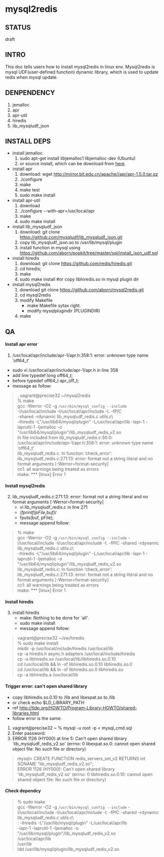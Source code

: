 mysql2redis
==========

## STATUS
draft

## INTRO
This doc tells users how to install mysql2redis in linux
env. Mysql2redis is mysql UDF(user-defined function) dynamic library,
which is used to update redis when mysql update.

## DENPENDENCY
1. jemalloc
2. apr
3. apr-util
4. hiredis
5. lib_mysqludf_json

## INSTALL DEPS
* install jemalloc
  1. sudo apt-get install libjemalloc1 libjemalloc-dev (Ubuntu)
  2. or source install, which can be download from
     [here](http://www.canonware.com/download/jemalloc/jemalloc-3.5.0.tar.bz2).
* install apr
  1. download: wget http://mirror.bit.edu.cn/apache//apr/apr-1.5.0.tar.gz
  2. ./configure
  3. make
  4. make test
  5. sudo make install
* install apr-util
  1. download
  2.  ./configure --with-apr=/usr/local/apr
  3. make
  4. sudo make install
* install lib_mysqludf_json
  1. download: git clone https://github.com/mysqludf/lib_mysqludf_json.git
  2. copy lib_mysqludf_json.so to /usr/lib/mysql/plugin
  3. install function in mysql using https://github.com/aborn/popkit/tree/master/sql/install_json_udf.sql
* install hiredis
  1. download: git clone https://github.com/redis/hiredis.git
  2. cd hiredis;
  3. make
  4. sudo make install #or copy libhiredis.so in mysql plugin dir
* install mysql2redis
  1. download git clone https://github.com/aborn/mysql2redis.git
  2. cd mysql2redis
  3. modify Makefile
     * make Makefile sytax right.
     * modify mysqlplugindir (PLUGINDIR)
  4. make

## QA

#### Install apr error
1.  /usr/local/apr/include/apr-1/apr.h:358:1: error: unknown type name
  ‘off64_t’
  * sudo vi /usr/local/apr/include/apr-1/apr.h in line 358
  * add line       typedef long    off64_t;
  * before         typedef  off64_t           apr_off_t;
  * message as follow:
  
> . vagrant@precise32 ~/mysql2redis  
>  % make  
> gcc -Werror -O2 -g `/usr/bin/mysql_config --include`  
>		-I/usr/local/include  -I/usr/local/apr/include  -I. -fPIC  
>		-shared -rdynamic lib_mysqludf_redis.c utils.c\  
>		-lhiredis -L"/usr/lib64/mysql/plugin"  -L/usr/local/apr/lib
> -lapr-1  -laprutil-1 -ljemalloc -o
> "/usr/lib64/mysql/plugin"/lib_mysqludf_redis_v2.so  
> In file included from lib_mysqludf_redis.c:50:0:  
> /usr/local/apr/include/apr-1/apr.h:358:1: error: unknown type name
> ‘off64_t’  
> lib_mysqludf_redis.c: In function ‘check_error’:  
> lib_mysqludf_redis.c:271:13: error: format not a string literal and
> no format arguments [-Werror=format-security]  
> cc1: all warnings being treated as errors  
> make: *** [linux] Error 1  

#### Install mysql2redis
2. lib_mysqludf_redis.c:271:13: error: format not a string literal and
   no format arguments [-Werror=format-security]
   * vi lib_mysqludf_redis.c  in line 271
   * /*fprintf(pFile,buf)*/
   * fputs(buf, pFile);
   * message append follow:
   
>  % make  
> gcc -Werror -O2 -g `/usr/bin/mysql_config --include`
>		-I/usr/local/include  -I/usr/local/apr/include  -I. -fPIC
>		-shared -rdynamic lib_mysqludf_redis.c utils.c\  
>		-lhiredis -L"/usr/lib64/mysql/plugin"  -L/usr/local/apr/lib
> -lapr-1  -laprutil-1 -ljemalloc -o
> "/usr/lib64/mysql/plugin"/lib_mysqludf_redis_v2.so  
> lib_mysqludf_redis.c: In function ‘check_error’:
> lib_mysqludf_redis.c:271:13: error: format not a string literal and
> no format arguments [-Werror=format-security]  
> cc1: all warnings being treated as errors  
> make: *** [linux] Error 1  


#### Install hiredis
3. install hiredis
   * make: Nothing to be done for `all'.
   * sudo make install
   * message append follow:
   
> vagrant@precise32 ~/sw/hiredis  
>  % sudo make install  
> mkdir -p /usr/local/include/hiredis /usr/local/lib  
> cp -a hiredis.h async.h adapters /usr/local/include/hiredis  
> cp -a libhiredis.so /usr/local/lib/libhiredis.so.0.10  
> cd /usr/local/lib && ln -sf libhiredis.so.0.10 libhiredis.so.0  
> cd /usr/local/lib && ln -sf libhiredis.so.0 libhiredis.so  
> cp -a libhiredis.a /usr/local/lib  

#### Trigger error: can't open shared library
 * copy libhiredis.so.0.10 to /lib and libexpat.so to /lib
 * or check  echo $LD_LIBRARY_PATH
 * ref http://tldp.org/HOWTO/Program-Library-HOWTO/shared-libraries.html
 * follow error is the same:
  1.  vagrant@precise32 ~ % mysql -u root -p < mysql_cmd.sql
  2.  Enter password: 
  3.  ERROR 1126 (HY000) at line 5: Can't open shared library
      'lib_mysqludf_redis_v2.so' (errno: 0 libexpat.so.0: cannot open
      shared object file: No such file or directory)

> mysql> CREATE FUNCTION redis_servers_set_v2 RETURNS int SONAME
> "lib_mysqludf_redis_v2.so";  
> ERROR 1126 (HY000): Can't open shared library  
> 'lib_mysqludf_redis_v2.so' (errno: 0 libhiredis.so.0.10: cannot open  
> shared object file: No such file or directory)  


#### Check dependcy

> % sudo make  
> gcc -Werror -O2 -g `/usr/bin/mysql_config --include`
> -I/usr/local/include  -I/usr/local/apr/include  -I. -fPIC -shared
> -rdynamic lib_mysqludf_redis.c utils.c\  
> :		-lhiredis -L"/usr/lib/mysql/plugin"  -L/usr/local/apr/lib  
>        -lapr-1  -laprutil-1 -ljemalloc -o  
>        "/usr/lib/mysql/plugin"/lib_mysqludf_redis_v2.so  
> /usr/local/apr/lib  
> /usr/lib  
> ldd /usr/lib/mysql/plugin/lib_mysqludf_redis_v2.so  
